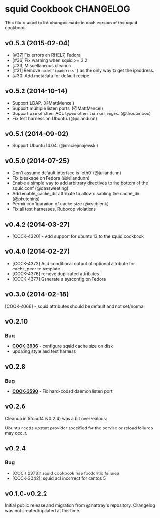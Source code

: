 squid Cookbook CHANGELOG
=======================
This file is used to list changes made in each version of the squid cookbook.

v0.5.3 (2015-02-04)
-------------------
- [#37] Fix errors on RHEL7, Fedora
- [#36] Fix warning when squid >= 3.2
- [#33] Miscellaneous cleanup
- [#31] Remove `node['ipaddress']` as the only way to get the ipaddress.
- [#30] Add metadata for default recipe

v0.5.2 (2014-10-14)
-------------------
- Support LDAP. (@MattMencel)
- Support multiple listen ports. (@MattMencel)
- Support use of other ACL types other than url_regex. (@thoutenbos)
- Fix test harness on Ubuntu. (@juliandunn)

v0.5.1 (2014-09-02)
-------------------
- Support Ubuntu 14.04. (@maciejmajewski)

v0.5.0 (2014-07-25)
-------------------
- Don't assume default interface is 'eth0' (@juliandunn)
- Fix breakage on Fedora (@juliandunn)
- Enable a simple way to add arbitrary directives to the bottom of the squid.conf (@dansweeting)
- Add enable_cache_dir attribute to allow disabling the cache_dir (@phutchins)
- Permit configuration of cache size (@dschlenk)
- Fix all test harnesses, Rubocop violations


v0.4.2 (2014-03-27)
-------------------
- [COOK-4320] - Add support for ubuntu 13 to the squid cookbook


v0.4.0 (2014-02-27)
-------------------
- [COOK-4373] Add conditional output of optional attribute for cache_peer to template
- [COOK-4376] remove duplicated attributes
- [COOK-4377] Generate a sysconfig on Fedora


v0.3.0 (2014-02-18)
-------------------
[COOK-4066] - squid attributes should be default and not set/normal


v0.2.10
-------
### Bug
- **[COOK-3936](https://tickets.opscode.com/browse/COOK-3936)** - configure squid cache size on disk
- updating style and test harness


v0.2.8
------
### Bug
- **[COOK-3590](https://tickets.opscode.com/browse/COOK-3590)** - Fix hard-coded daemon listen port


v0.2.6
------
Cleanup in 5fc5df4 (v0.2.4) was a bit overzealous:

Ubuntu needs upstart provider specified for the service or reload
failures may occur.

v0.2.4
------
### Bug

- [COOK-2979]: squid cookbook has foodcritic failures
- [COOK-3042]: squid acl incorrect for centos 5

v0.1.0-v0.2.2
--------------
Initial public release and migration from @mattray's repository. Changelog was not created/updated at this time.
